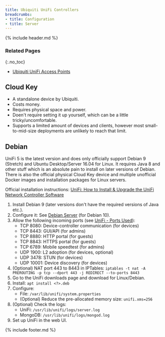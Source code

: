 ```yaml
---
title: Ubiquiti UniFi Controllers
breadcrumbs:
- title: Configuration
- title: Server
---
```

{% include header.md %}

### Related Pages
{:.no_toc}

- [Ubiquiti UniFi Access Points](../ubiquiti-unifi-aps/)

## Cloud Key

- A standalone device by Ubiquiti.
- Costs money.
- Requires physical space and power.
- Doen't require setting it up yourself, which can be a little tricky/uncomfortable.
- Supports a limited amount of devices and clients, however most small-to-mid-size deployments are unlikely to reach that limit.

## Debian

UniFi 5 is the latest version and does only officially support Debian 9 (Stretch) and Ubuntu Desktop/Server 16.04 for Linux. It requires Java 8 and other stuff which is an absolute pain to install on later versions of Debian. There is also the official physical Cloud Key device and multiple unofficial Docker images and installation packages for Linux servers.

Official installation instructions: [UniFi: How to Install & Upgrade the UniFi Network Controller Software](https://help.ubnt.com/hc/en-us/articles/360012282453-UniFi-How-to-Install-Upgrade-the-UniFi-Network-Controller-Software)

1. Install Debian 9 (later versions don't have the required versions of Java etc.).
1. Configure it: See [Debian Server](../server/../debian/) (for Debian 10).
1. Allow the following incoming ports (see [UniFi - Ports Used](https://help.ubnt.com/hc/en-us/articles/218506997-UniFi-Ports-Used)):
    - TCP 8080: Device-controller communication (for devices)
    - TCP 8443: GUI/API (for admins)
    - TCP 8880: HTTP portal (for guests)
    - TCP 8843: HTTPS portal (for guests)
    - TCP 6789: Mobile speedtest (for admins)
    - UDP 1900: L2 adoption (for devices, optional)
    - UDP 3478: STUN (for devices)
    - UDP 10001: Device discovery (for devices)
1. (Optional) NAT port 443 to 8443 in IPTables: `iptables -t nat -A PREROUTING -p tcp --dport 443 -j REDIRECT --to-ports 8443`
1. Go to the UniFi downloads page and download for Linux/Debian.
1. Install: `apt install <?>.deb`
1. Configure:
    - File: `/var/lib/unifi/system.properties`
    - (Optional) Reduce the pre-allocated memory size: `unifi.xms=256`
1. (Optional) Check the logs:
    - UniFi: `/usr/lib/unifi/logs/server.log`
    - MongoDB: `/usr/lib/unifi/logs/mongod.log`
1. Set up UniFi in the web UI.

{% include footer.md %}
